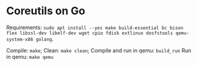 # Coreutils on Go

Requirements: ```sudo apt install --yes make build-essential bc bison flex libssl-dev libelf-dev wget cpio fdisk extlinux dosfstools qemu-system-x86 golang```.

Compile: ```make```;
Clean: ```make clean```;
Compile and run in qemu: ```build_run```
Run in qemu: ```make qemu```
